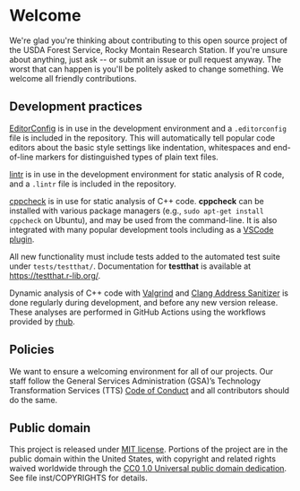 # Welcome

We're glad you're thinking about contributing to this open source project of the USDA Forest Service, Rocky Montain Research Station. If you're unsure about anything, just ask -- or submit an issue or pull request anyway. The worst that can happen is you'll be politely asked to change something. We welcome all friendly contributions.

## Development practices

[EditorConfig](https://editorconfig.org/) is in use in the development environment and a `.editorconfig` file is included in the repository. This will automatically tell popular code editors about the basic style settings like indentation, whitespaces and end-of-line markers for distinguished types of plain text files.

[lintr](https://lintr.r-lib.org/) is in use in the development environment for static analysis of R code, and a `.lintr` file is included in the repository.

[cppcheck](https://cppcheck.sourceforge.io/) is in use for static analysis of C++ code. **cppcheck** can be installed with various package managers (e.g., `sudo apt-get install cppcheck` on Ubuntu), and may be used from the command-line. It is also integrated with many popular development tools including as a [VSCode plugin](https://marketplace.visualstudio.com/items?itemName=NathanJ.cppcheck-plugin).

All new functionality must include tests added to the automated test suite under `tests/testthat/`. Documentation for **testthat** is available at https://testthat.r-lib.org/.

Dynamic analysis of C++ code with [Valgrind](https://valgrind.org/) and [Clang Address Sanitizer](https://clang.llvm.org/docs/MemorySanitizer.html) is done regularly during development, and before any new version release. These analyses are performed in GitHub Actions using the workflows provided by [rhub](https://github.com/r-hub/rhub/).


## Policies

We want to ensure a welcoming environment for all of our projects. Our staff follow the General Services Administration (GSA)’s Technology Transformation Services (TTS) [Code of Conduct](https://18f.gsa.gov/code-of-conduct/) and all contributors should do the same.

## Public domain

This project is released under [MIT license](https://cran.r-project.org/web/licenses/MIT). Portions of the project are in the public domain within the United States, with copyright and related rights waived worldwide through the [CC0 1.0 Universal public domain dedication](https://creativecommons.org/publicdomain/zero/1.0/). See file inst/COPYRIGHTS for details.

